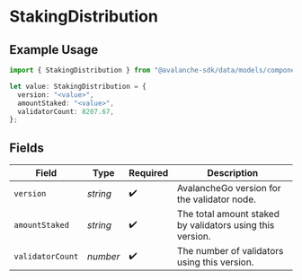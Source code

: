 # StakingDistribution

## Example Usage

```typescript
import { StakingDistribution } from "@avalanche-sdk/data/models/components";

let value: StakingDistribution = {
  version: "<value>",
  amountStaked: "<value>",
  validatorCount: 8207.67,
};
```

## Fields

| Field                                                     | Type                                                      | Required                                                  | Description                                               |
| --------------------------------------------------------- | --------------------------------------------------------- | --------------------------------------------------------- | --------------------------------------------------------- |
| `version`                                                 | *string*                                                  | :heavy_check_mark:                                        | AvalancheGo version for the validator node.               |
| `amountStaked`                                            | *string*                                                  | :heavy_check_mark:                                        | The total amount staked by validators using this version. |
| `validatorCount`                                          | *number*                                                  | :heavy_check_mark:                                        | The number of validators using this version.              |